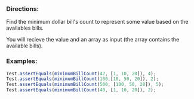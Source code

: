 ### Directions:

Find the minimum dollar bill's count to represent some value based on the availables bills.

You will recieve the value and an array as input (the array contains the available bills).

### Examples:

```javascript
Test.assertEquals(minimumBillCount(42, [1, 10, 20]), 4);
Test.assertEquals(minimumBillCount(100,[10, 50, 20]), 2);
Test.assertEquals(minimumBillCount(500, [100, 50, 20]), 5);
Test.assertEquals(minimumBillCount(40, [1, 10, 20]), 2);
```